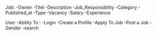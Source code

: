 Job:
    -Owner
    -Titel
    -Description
    -Job_Responsibility
    -Category
    -Published_at
    -Type
    -Vacancy
    -Salary
    -Experience
    

User
   -Ability To :
        -Login
        -Create a Profile
        -Apply To Job
        -Post a Job
   -Gender
   -search

